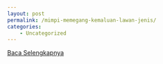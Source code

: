 ```yaml
---
layout: post
permalink: /mimpi-memegang-kemaluan-lawan-jenis/
categories:
    - Uncategorized
---
```


[Baca Selengkapnya](/05)